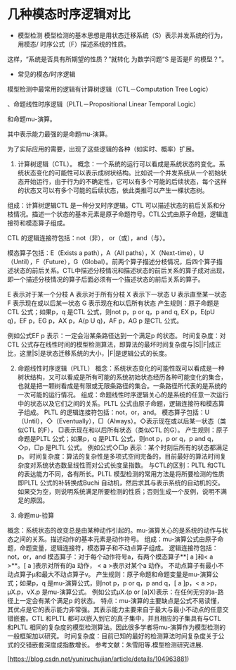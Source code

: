 # 几种模态时序逻辑对比




- 模型检测
模型检测的基本思想是用状态迁移系统（S）表示并发系统的行为，用模态/
时序公式（F）描述系统的性质。

这样，“系统是否具有所期望的性质？”就转化
为数学问题“S 是否是F 的模型？”。


- 常见的模态/时序逻辑

模型检测中最常用的逻辑有计算树逻辑（CTL－Computation Tree Logic）

、命题线性时序逻辑（PLTL－Propositional Linear Temporal Logic）

和命题mu-演算。

其中表示能力最强的是命题mu-演算。

为了实际应用的需要，出现了这些逻辑的各种（如实时、概率）扩展。

1. 计算树逻辑（CTL）。
概念：一个系统的运行可以看成是系统状态的变化。系统状态变化的可能性可以表示成树状结构。比如说一个并发系统从一个初始状态开始运行，由于行为的不确定性，它可以有多个可能的后续状态，每个这样的状态又可以有多个可能的后续状态，依此类推可以产生一棵状态树。

组成：计算树逻辑CTL 是一种分叉时序逻辑。CTL 可以描述状态的前后关系和分枝情况。描述一个状态的基本元素是原子命题符号。CTL公式由原子命题，逻辑连 接符和模态算子组成。

CTL 的逻辑连接符包括：not（非）， or（或），and（与）。

模态算子包括：E（Exists a path），A（All paths），X（Next-time），U（Until），F（Future），G（Global）。前两个算子描述分枝情况，后四个算子描述状态的前后关系。CTL中描述分枝情况和描述状态的前后关系的算子成对出现，即一个描述分枝情况的算子后面必须有一个描述状态的前后关系的算子。

E 表示对于某一个分枝
A 表示对于所有分枝
X 表示下一状态
U 表示直至某一状态
F 表示现在或以后某一状态
G 表示现在和以后所有状态
产生规则：原子命题是CTL 公式；如果p，q 是CTL 公式，则not p，p or q，p and q, EX p，E(pU q)，EF p，EG p，AX p，A(p U q)，AF p，AG p 是CTL 公式。

例如公式EF p 表示：一定会沿某条路径达到一个满足p 的状态。
时间复杂度：对CTL 公式存在线性时间的模型检测算法，即算法的最坏时间复杂度与|S||F|成正比，这里|S|是状态迁移系统的大小，|F|是逻辑公式的长度。

2. 命题线性时序逻辑（PLTL）
概念：系统状态变化的可能性既可以看成是一种树状结构，又可以看成是所有可能的系统初始状态经历各种可能变化的集合，也就是把一颗树看成是有限或无限条路径的集合。一条路径所代表的是系统的一次可能的运行情况。
组成：命题线性时序逻辑关心的是系统的任意一次运行中的状态以及它们之间的关系。PLTL 公式由原子命题，逻辑连接符和模态算子组成。
PLTL 的逻辑连接符包括：not，or，and。
模态算子包括：U（Until），◇（Eventually），□（Always）。◇表示现在或以后某一状态（类似CTL 的F）， □表示现在和以后所有状态（类似CTL 的G）。
产生规则：原子命题是PLTL 公式；如果p，q 是PLTL 公式，则not p，p or q，p and q， ◇p，□p 是PLTL 公式。
例如公式◇□p 表示：某个时刻后所有的状态都满足p。
时间复杂度：算法的复杂性是多项式空间完备的，目前最好的算法时间复杂度对系统状态数呈线性而对公式长度呈指数。
与CTL的区别：PLTL 和CTL 的表达能力不同，各有所长。PLTL 模型检测的常用方法是将所要检测的性质即PLTL 公式的补转换成Buchi 自动机，然后求其与表示系统的自动机的交。如果交为空，则说明系统满足所要检测的性质；否则生成一个反例，说明不满足的原因。



3. 命题mu-验算

概念：系统状态的改变总是由某种动作引起的。mu-演算关心的是系统的动作与状态之间的关系。描述动作的基本元素是动作符号。
组成：mu-演算公式由原子命题，命题变量，逻辑连接符，模态算子和不动点算子组成。
逻辑连接符包括：not，or，and
模态算子：对于每个动作符号a，有两个模态算子**[ a ]和< a >**。[ a ]表示对所有的a 动作， < a >表示对某个a 动作。
不动点算子有最小不动点算子μ和最大不动点算子v。
产生规则：原子命题和命题变量是mu-演算公式；如果p，q 是mu-演算公式，则not p，p or q，p and q，[ a ]p，< a >p，μX.p，vX.p 是mu-演算公式。
例如公式μX.(p or [a]X)表示：在任何无穷的a-路径上一定会有某个满足p 的状态。
特点：mu-演算的主要缺点是公式不易读懂，其优点是它的表示能力非常强。其表示能力主要来自于最大与最小不动点的任意交错嵌套。CTL 和PLTL 都可以嵌入到它的真子集中，并且相应的子集具有与CTL 和PLTL 相同的复杂度的模型检测算法。因此很多学者将mu-演算作为模型检测的一般框架加以研究。
时间复杂度：目前已知的最好的检测算法时间复杂度关于公式的交错嵌套深度成指数增长。
参考文献：朱雪阳等.模型检测研究进展.


[https://blog.csdn.net/yuniruchujian/article/details/104963881)





















